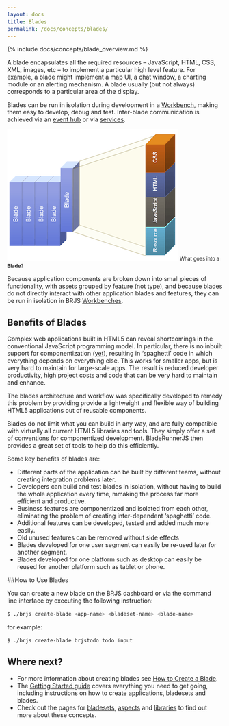 ```yaml
---
layout: docs
title: Blades
permalink: /docs/concepts/blades/
---
```


{% include docs/concepts/blade_overview.md %}

A blade encapsulates all the required resources – JavaScript, HTML, CSS, XML, images, etc – to implement a particular high level feature. For example, a blade might implement a map UI, a chat window, a charting module or an alerting mechanism. A blade usually (but not always) corresponds to a particular area of the display.

Blades can be run in isolation during development in a [Workbench](/docs/concepts/workbenches/), making them easy to develop, debug and test. Inter-blade communication is achieved via an [event hub](/docs/concepts/event_hub/) or via [services](/docs/concepts/services/).

![The contents of a Blade](/blog/img/blades.png)
<small class="fig-text">What goes into a <strong>Blade</strong>?</small>

Because application components are broken down into small pieces of functionality, with assets grouped by feature (not type), and because blades do not directly interact with other application blades and features, they can be run in isolation in BRJS [Workbenches](/docs/concepts/workbenches).

## Benefits of Blades

Complex web applications built in HTML5 can reveal shortcomings in the conventional JavaScript programming model. In particular, there is no inbuilt support for componentization ([yet](http://www.w3.org/TR/components-intro/)), resulting in ‘spaghetti’ code in which everything depends on everything else. This works for smaller apps, but is very hard to maintain for large-scale apps. The result is reduced developer productivity, high project costs and code that can be very hard to maintain and enhance.

The blades architecture and workflow was specifically developed to remedy this problem by providing provide a lightweight and flexible way of building HTML5 applications out of reusable components.

Blades do not limit what you can build in any way, and are fully compatible with virtually all current HTML5 libraries and tools. They simply offer a set of conventions for componentized development. BladeRunnerJS then provides a great set of tools to help do this efficiently.

Some key benefits of blades are:

* Different parts of the application can be built by different teams, without creating integration problems later.
* Developers can build and test blades in isolation, without having to build the whole application every time, mmaking the process far more efficient and productive.
* Business features are componentized and isolated from each other, eliminating the problem of creating inter-dependent ‘spaghetti’ code.
* Additional features can be developed, tested and added much more easily.
* Old unused features can be removed without side effects
* Blades developed for one user segment can easily be re-used later for another segment.
* Blades developed for one platform such as desktop can easily be reused for another platform such as tablet or phone.

##How to Use Blades

You can create a new blade on the BRJS dashboard or via the command line interface by executing the following instruction:

```bash
$ ./brjs create-blade <app-name> <bladeset-name> <blade-name>
```

for example:

```bash
$ ./brjs create-blade brjstodo todo input
```


## Where next?

- For more information about creating blades see [How to Create a Blade](/docs/use/create_blade/).
- The [Getting Started guide](/docs/use/getting_started/) covers everything you need to get going, including instructions on how to create applications, bladesets and blades.
- Check out the pages for [bladesets](/docs/concepts/bladesets/), [aspects](/docs/concepts/aspects/) and [libraries](/docs/concepts/libraries/) to find out more about these concepts.

